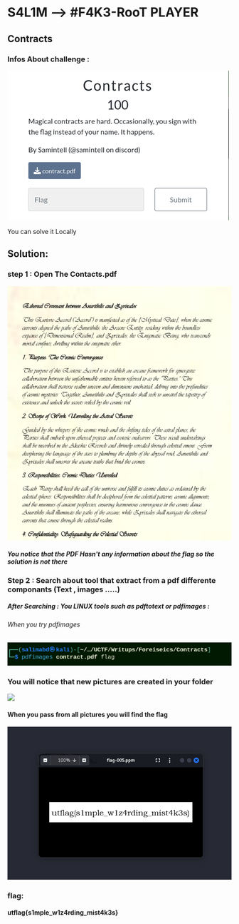# S4L1M --> #F4K3-RooT PLAYER

## Contracts 	

### Infos About challenge : 

![](../Screenshot/P1.png)

You can solve it Locally


## Solution:



### step 1 : Open The Contacts.pdf


![](../Screenshot/P2.png)

##### You notice that the PDF Hasn't any information about the flag so the solution is not there 



### Step 2 : Search about tool that extract from a pdf differente componants (Text , images .....)

##### After Searching  : You LINUX tools such as pdftotext or pdfimages : 

###### When you try pdfimages 


![](../Screenshot/P3.png)



### You will notice that new pictures are created in your folder 


![](Screenshot/P4.png)


#### When you pass from all pictures you will find the flag 

![](../Screenshot/P5.png)


### flag:

#### utflag{s1mple_w1z4rding_mist4k3s}

